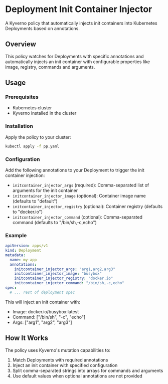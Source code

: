 # Deployment Init Container Injector

A Kyverno policy that automatically injects init containers into Kubernetes Deployments based on annotations.

## Overview

This policy watches for Deployments with specific annotations and automatically injects an init container with configurable properties like image, registry, commands and arguments.

## Usage

### Prerequisites

- Kubernetes cluster
- Kyverno installed in the cluster

### Installation

Apply the policy to your cluster:

```bash
kubectl apply -f pp.yaml
```

### Configuration

Add the following annotations to your Deployment to trigger the init container injection:

- `initcontainer_injector_args` (required): Comma-separated list of arguments for the init container
- `initcontainer_injector_image` (optional): Container image name (defaults to "default")
- `initcontainer_injector_registry` (optional): Container registry (defaults to "docker.io") 
- `initcontainer_injector_command` (optional): Comma-separated command (defaults to "/bin/sh,-c,echo")

### Example

```yaml
apiVersion: apps/v1
kind: Deployment
metadata:
  name: my-app
  annotations:
    initcontainer_injector_args: "arg1,arg2,arg3"
    initcontainer_injector_image: "busybox"
    initcontainer_injector_registry: "docker.io"
    initcontainer_injector_command: "/bin/sh,-c,echo"
spec:
  # ... rest of deployment spec
```

This will inject an init container with:
- Image: docker.io/busybox:latest
- Command: ["/bin/sh", "-c", "echo"]
- Args: ["arg1", "arg2", "arg3"]

## How It Works

The policy uses Kyverno's mutation capabilities to:

1. Match Deployments with required annotations
2. Inject an init container with specified configuration
3. Split comma-separated strings into arrays for commands and arguments
4. Use default values when optional annotations are not provided

